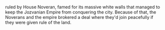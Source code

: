 ruled by House Noveran, famed for its massive white walls that managed to keep the Jozvanian Empire from conquering the city. Because of that, the Noverans and the empire brokered a deal where they'd join peacefully if they were given rule of the land.